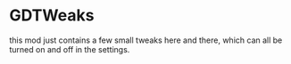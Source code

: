 # GDTWeaks

this mod just contains a few small tweaks here and there, which can all be turned on and off in the settings.